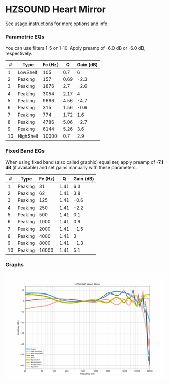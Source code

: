 # HZSOUND Heart Mirror
See [usage instructions](https://github.com/jaakkopasanen/AutoEq#usage) for more options and info.

### Parametric EQs
You can use filters 1-5 or 1-10. Apply preamp of -6.0 dB or -6.0 dB, respectively.

|   # | Type      |   Fc (Hz) |    Q |   Gain (dB) |
|-----|-----------|-----------|------|-------------|
|   1 | LowShelf  |       105 | 0.7  |         6   |
|   2 | Peaking   |       157 | 0.69 |        -2.3 |
|   3 | Peaking   |      1876 | 2.7  |        -2.6 |
|   4 | Peaking   |      3054 | 2.17 |         4   |
|   5 | Peaking   |      9666 | 4.56 |        -4.7 |
|   6 | Peaking   |       315 | 1.56 |        -0.6 |
|   7 | Peaking   |       774 | 1.72 |         1.6 |
|   8 | Peaking   |      4786 | 5.06 |        -2.7 |
|   9 | Peaking   |      6144 | 5.26 |         3.6 |
|  10 | HighShelf |     10000 | 0.7  |         2.9 |

### Fixed Band EQs
When using fixed band (also called graphic) equalizer, apply preamp of **-7.1 dB** (if available) and set gains manually with these parameters.

|   # | Type    |   Fc (Hz) |    Q |   Gain (dB) |
|-----|---------|-----------|------|-------------|
|   1 | Peaking |        31 | 1.41 |         6.3 |
|   2 | Peaking |        62 | 1.41 |         3.8 |
|   3 | Peaking |       125 | 1.41 |        -0.6 |
|   4 | Peaking |       250 | 1.41 |        -2.2 |
|   5 | Peaking |       500 | 1.41 |         0.1 |
|   6 | Peaking |      1000 | 1.41 |         0.9 |
|   7 | Peaking |      2000 | 1.41 |        -1.5 |
|   8 | Peaking |      4000 | 1.41 |         3   |
|   9 | Peaking |      8000 | 1.41 |        -1.3 |
|  10 | Peaking |     16000 | 1.41 |         5.1 |

### Graphs
![](./HZSOUND%20Heart%20Mirror.png)
